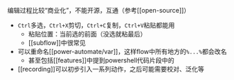 编辑过程比较“商业化”，不能开源，互通（参考[[open-source]]）
- `Ctrl`多选，`Ctrl+X`剪切，`Ctrl+C`复制，`Ctrl+V`粘贴都能用
  - 粘贴位置：当前选的前面（没选就粘最后）
  - [[subflow]]中很常见
- 可以重命名[[power-automate/var]]，这样flow中所有地方的`%...%`都会改名
  - 甚至包括[[features]]中提到powershell代码片段中的
- [[recording]]可以初步引入一系列动作，之后可能需要校对、泛化等